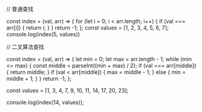 // 普通查找


const index = (val, arr) => {
  for (let i = 0; i < arr.length; i++) {
    if (val === arr[i]) {
      return i;
    }
  }
  return -1;
};
const values = [1, 2, 3, 4, 5, 6, 7];
console.log(index(5, values))


// 二叉算法查找

const index = (val, arr) => {
  let min = 0;
  let max = arr.length - 1;
  while (min <= max) {
    const middle = parseInt((min + max) / 2);
    if (val === arr[middle]) {
      return middle;
    }
    if (val < arr[middle]) {
      max = middle - 1;
    } else {
      min = middle + 1;
    }
  }
  return -1;
};

const values = [1, 3, 4, 7, 9, 10, 11, 14, 17, 20, 23];

console.log(index(14, values));
